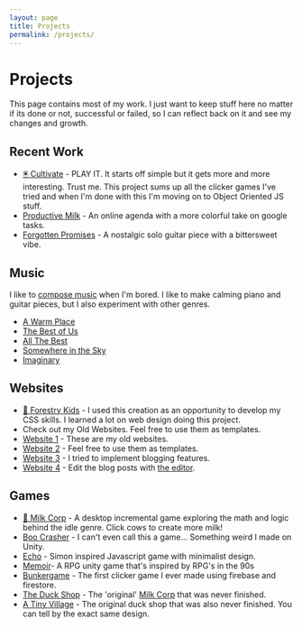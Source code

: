 ```yaml
---
layout: page
title: Projects
permalink: /projects/
---
```


# Projects

This page contains most of my work. I just want to keep stuff here no matter if its done or not, successful or failed, so I can reflect back on it and see my changes and growth.

## Recent Work

- [🖲 Cultivate](https://jaysontian.github.io/data/cultivate/index.html) - PLAY IT. It starts off simple but it gets more and more interesting. Trust me. This project sums up all the clicker games I've tried and when I'm done with this I'm moving on to Object Oriented JS stuff.
- [Productive Milk](https://jaysontian.github.io/data/productive-milk/index.html) - An online agenda with a more colorful take on google tasks.
- [Forgotten Promises](https://soundcloud.com/picxight-productions/forgotten-promises) - A nostalgic solo guitar piece with a bittersweet vibe.

## Music

I like to [compose music](https://soundcloud.com/picxight-productions) when I'm bored. I like to make calming piano and guitar pieces, but I also experiment with other genres.

- [A Warm Place](https://soundcloud.com/picxight-productions/a-warm-place)
- [The Best of Us](https://soundcloud.com/picxight-productions/the-best-of-us)
- [All The Best](https://soundcloud.com/picxight-productions/all-the-best)
- [Somewhere in the Sky](https://soundcloud.com/picxight-productions/somewhere-in-the-sky)
- [Imaginary](https://soundcloud.com/picxight-productions/imaginary)

## Websites

- [🌲 Forestry Kids](https://jaysontian.github.io/data/websites/ForestryKids/index.html) - I used this creation as an opportunity to develop my CSS skills. I learned a lot on web design doing this project.
- Check out my Old Websites. Feel free to use them as templates.
- [Website 1](https://jaysontian.github.io/data/websites/Previous-Sites/oldpage/index.html) - These are my old websites.
- [Website 2](https://jaysontian.github.io/data/websites/Previous-Sites/oldpage2/oldpage2.html) - Feel free to use them as templates.
- [Website 3](https://jaysontian.github.io/data/websites/Previous-Sites/oldpage3/oldpage3.html) - I tried to implement blogging features.
- [Website 4](https://jaysontian.github.io/data/websites/Previous-Sites/oldpage4/index.html) - Edit the blog posts with [the editor](https://jaysontian.github.io/data/websites/Previous-Sites/oldpage4/editor/editor.html).

## Games

- [🥛 Milk Corp](https://milk-crop.github.io/index.html) - A desktop incremental game exploring the math and logic behind the idle genre. Click cows to create more milk!
- [Boo Crasher](https://jaysontian.github.io/data/games_successful/BooCrasher/index.html) - I can't even call this a game... Something weird I made on Unity.
- [Echo](https://jaysontian.github.io/data/games_successful/Echo/echo.html) - Simon inspired Javascript game with minimalist design.
- [Memoir](https://jaezun.itch.io/memoir)- A RPG unity game that's inspired by RPG's in the 90s
- [Bunkergame](https://jaysontian.github.io/data/games_successful/bunkergame/index.html) - The first clicker game I ever made using firebase and firestore.
- [The Duck Shop](https://jaysontian.github.io/data/games_failed/theduckshop/test.html) - The 'original' [Milk Corp](https://jaysontian.github.io/data/Milkcorp/site/index.html) that was never finished.
- [A Tiny Village](https://jaysontian.github.io/data/games_failed/A%20Tiny%20Village/index.html) - The original duck shop that was also never finished. You can tell by the exact same design.
